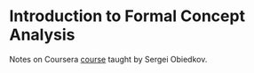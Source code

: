 # Introduction to Formal Concept Analysis
Notes on Coursera [course](https://www.coursera.org/learn/formal-concept-analysis) taught by Sergei Obiedkov.
